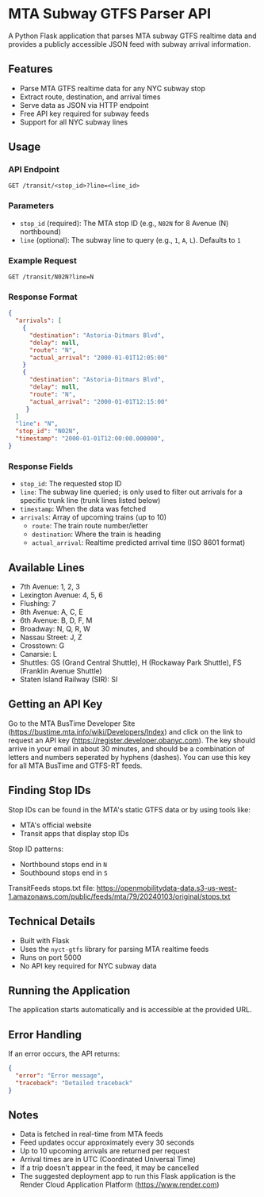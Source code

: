 # MTA Subway GTFS Parser API

A Python Flask application that parses MTA subway GTFS realtime data and provides a publicly accessible JSON feed with subway  arrival information.

## Features

- Parse MTA GTFS realtime data for any NYC subway stop
- Extract route, destination, and arrival times
- Serve data as JSON via HTTP endpoint
- Free API key required for subway feeds
- Support for all NYC subway lines

## Usage

### API Endpoint

```
GET /transit/<stop_id>?line=<line_id>
```

### Parameters

- `stop_id` (required): The MTA stop ID (e.g., `N02N` for 8 Avenue (N) northbound)
- `line` (optional): The subway line to query (e.g., `1`, `A`, `L`). Defaults to `1`

### Example Request

```
GET /transit/N02N?line=N
```

### Response Format

```json
{
  "arrivals": [
    {
      "destination": "Astoria-Ditmars Blvd",
      "delay": null,
      "route": "N",
      "actual_arrival": "2000-01-01T12:05:00"
    }
    {
      "destination": "Astoria-Ditmars Blvd",
      "delay": null,
      "route": "N",
      "actual_arrival": "2000-01-01T12:15:00"
     }
  ]
  "line": "N",
  "stop_id": "N02N",
  "timestamp": "2000-01-01T12:00:00.000000",
}
```

### Response Fields

- `stop_id`: The requested stop ID
- `line`: The subway line queried; is only used to filter out arrivals for a specific trunk line (trunk lines listed below)
- `timestamp`: When the data was fetched
- `arrivals`: Array of upcoming trains (up to 10)
  - `route`: The train route number/letter
  - `destination`: Where the train is heading
  - `actual_arrival`: Realtime predicted arrival time (ISO 8601 format)

## Available Lines

  - 7th Avenue: 1, 2, 3
  - Lexington Avenue: 4, 5, 6
  - Flushing: 7
  - 8th Avenue: A, C, E
  - 6th Avenue: B, D, F, M
  - Broadway: N, Q, R, W
  - Nassau Street: J, Z
  - Crosstown: G
  - Canarsie: L
  - Shuttles: GS (Grand Central Shuttle), H (Rockaway Park Shuttle), FS (Franklin Avenue Shuttle)
  - Staten Island Railway (SIR): SI

## Getting an API Key

Go to the MTA BusTime Developer Site (https://bustime.mta.info/wiki/Developers/Index) and click on the link to request an API key (https://register.developer.obanyc.com). The key should arrive in your email in about 30 minutes, and should be a combination of letters and numbers seperated by hyphens (dashes). You can use this key for all MTA BusTime and GTFS-RT feeds.

## Finding Stop IDs

Stop IDs can be found in the MTA's static GTFS data or by using tools like:
- MTA's official website
- Transit apps that display stop IDs

Stop ID patterns:
- Northbound stops end in `N`
- Southbound stops end in `S`

TransitFeeds stops.txt file: https://openmobilitydata-data.s3-us-west-1.amazonaws.com/public/feeds/mta/79/20240103/original/stops.txt

## Technical Details

- Built with Flask
- Uses the `nyct-gtfs` library for parsing MTA realtime feeds
- Runs on port 5000
- No API key required for NYC subway data

## Running the Application

The application starts automatically and is accessible at the provided URL.

## Error Handling

If an error occurs, the API returns:

```json
{
  "error": "Error message",
  "traceback": "Detailed traceback"
}
```

## Notes

- Data is fetched in real-time from MTA feeds
- Feed updates occur approximately every 30 seconds
- Up to 10 upcoming arrivals are returned per request
- Arrival times are in UTC (Coordinated Universal Time)
- If a trip doesn't appear in the feed, it may be cancelled
- The suggested deployment app to run this Flask application is the Render Cloud Application Platform (https://www.render.com)
